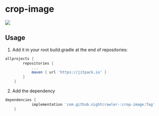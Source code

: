 # crop-image
[![](https://jitpack.io/v/nightcrawler-/crop-image.svg)](https://jitpack.io/#nightcrawler-/crop-image)

## Usage
1. Add it in your root build.gradle at the end of repositories:
```groovy
allprojects {
		repositories {
			...
			maven { url 'https://jitpack.io' }
		}
	}
```
2.  Add the dependency
```groovy
dependencies {
	        implementation 'com.github.nightcrawler-:crop-image:Tag'
	}
```

